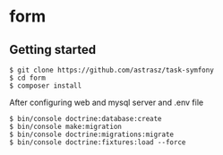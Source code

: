 # form



## Getting started

```
$ git clone https://github.com/astrasz/task-symfony
$ cd form
$ composer install
```

After configuring web and mysql server and .env file

```
$ bin/console doctrine:database:create 
$ bin/console make:migration
$ bin/console doctrine:migrations:migrate
$ bin/console doctrine:fixtures:load --force
```
